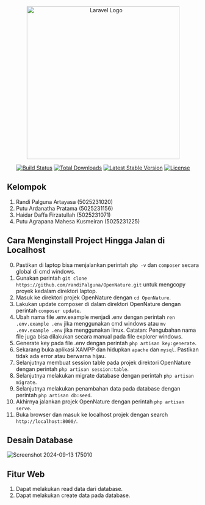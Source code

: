 <p align="center"><a href="https://laravel.com" target="_blank"><img src="https://raw.githubusercontent.com/laravel/art/master/logo-lockup/5%20SVG/2%20CMYK/1%20Full%20Color/laravel-logolockup-cmyk-red.svg" width="400" alt="Laravel Logo"></a></p>

<p align="center">
<a href="https://github.com/laravel/framework/actions"><img src="https://github.com/laravel/framework/workflows/tests/badge.svg" alt="Build Status"></a>
<a href="https://packagist.org/packages/laravel/framework"><img src="https://img.shields.io/packagist/dt/laravel/framework" alt="Total Downloads"></a>
<a href="https://packagist.org/packages/laravel/framework"><img src="https://img.shields.io/packagist/v/laravel/framework" alt="Latest Stable Version"></a>
<a href="https://packagist.org/packages/laravel/framework"><img src="https://img.shields.io/packagist/l/laravel/framework" alt="License"></a>
</p>

## Kelompok
1. Randi Palguna Artayasa (5025231020)
2. Putu Ardanatha Pratama (5025231156)
3. Haidar Daffa Firzatullah (5025231071)
4. Putu Agrapana Mahesa Kusmeiran (5025231225)

## Cara Menginstall Project Hingga Jalan di Localhost
0. Pastikan di laptop bisa menjalankan perintah `php -v` dan `composer` secara global di cmd windows.
1. Gunakan perintah `git clone https://github.com/randiPalguna/OpenNature.git` untuk mengcopy proyek kedalam direktori laptop.
2. Masuk ke direktori projek OpenNature dengan `cd OpenNature`.
3. Lakukan update composer di dalam direktori OpenNature dengan perintah `composer update`.
4. Ubah nama file .env.example menjadi .env dengan perintah `ren .env.example .env` jika menggunakan cmd windows atau `mv .env.example .env` jika menggunakan linux.
   Catatan: Pengubahan nama file juga bisa dilakukan secara manual pada file explorer windows.
5. Generate key pada file .env dengan perintah `php artisan key:generate`.
6. Sekarang buka aplikasi XAMPP dan hidupkan `apache` dan `mysql`. Pastikan tidak ada error atau berwarna hijau.
7. Selanjutnya membuat session table pada projek direktori OpenNature dengan perintah `php artisan session:table`.
8. Selanjutnya melakukan migrate database dengan perintah `php artisan migrate`.
9. Selanjutnya melakukan penambahan data pada database dengan perintah `php artisan db:seed`.
10. Akhirnya jalankan projek OpenNature dengan perintah `php artisan serve`.
11. Buka browser dan masuk ke localhost projek dengan search `http://localhost:8000/`.

## Desain Database
![Screenshot 2024-09-13 175010](https://github.com/user-attachments/assets/81d8f333-d486-4b90-be9b-d399eff9fdc4)

## Fitur Web
1. Dapat melakukan read data dari database.
2. Dapat melakukan create data pada database.
